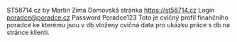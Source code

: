 ST58714.cz by Martin Zima
Domovská stránka https://st58714.cz
Login poradce@poradce.cz
Password Poradce123
Toto je cvičný profil finančního poradce ke kterému jsou v db vloženy cvičná data pro ukázku práce s db na stránce klienti.
